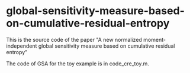 # global-sensitivity-measure-based-on-cumulative-residual-entropy
This is the source code of the paper "A new normalized moment-independent global sensitivity measure based on cumulative residual entropy"

The code of GSA for the toy example is in code_cre_toy.m.
